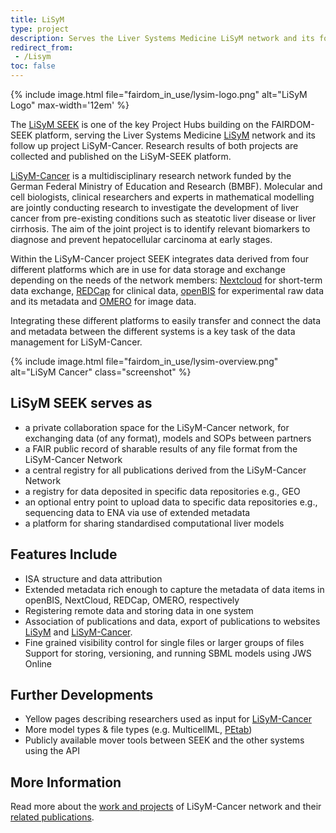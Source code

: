 ```yaml
---
title: LiSyM
type: project
description: Serves the Liver Systems Medicine LiSyM network and its follow up project LiSyM-Cancer.
redirect_from:
 - /Lisym
toc: false
---
```

<!--
The [LiSyM SEEK](https://seek.lisym.org) is one of the key Project Hubs build on the FAIRDOM-SEEK platform, serving the LiSyM network. Liver Systems Medicine (LiSyM) project is a network of German research centers and institutions, working together to develop a Systems Medicine approach to study early and advanced liver disease. It was funded by the German Ministry for Education and Research (BMBF, Bundesministerium für Bildung und Forschung) and in the tradition of a 15 year long initiative towards clinically actionable systems understanding of the liver. The BMBF enables active contribution of LiSyM data managers to the FAIRDOM project.

The project members use the [LiSyM SEEK](https://seek.lisym.org) to upload and or interlink experimental data, as well as organizing computational models build from these. 
-->
<!-- {% include image.html file="LiSyM.png" alt="LiSyM SEEK" %} -->

{% include image.html file="fairdom_in_use/lysim-logo.png" alt="LiSyM Logo" max-width='12em' %}

The [LiSyM SEEK](https://seek.lisym.org/) is one of the key Project Hubs building on the FAIRDOM-SEEK platform, serving the Liver Systems Medicine [LiSyM](https://www.lisym.org/) network  and its follow up project LiSyM-Cancer. Research results of both projects are collected and published on the LiSyM-SEEK platform.

[LiSyM-Cancer](https://www.lisym-cancer.org/) is a multidisciplinary research network funded by the German Federal Ministry of Education and Research (BMBF). Molecular and cell biologists, clinical researchers and experts in mathematical modelling are jointly conducting research to investigate the development of liver cancer from pre-existing conditions such as steatotic liver disease or liver cirrhosis. The aim of the joint project is to identify relevant biomarkers to diagnose and prevent hepatocellular carcinoma at early stages.

Within the LiSyM-Cancer project SEEK integrates data derived from four different platforms which are in use for data storage and exchange depending on the needs of the network members: [Nextcloud](https://nextcloud.com/) for short-term data exchange, [REDCap](https://www.project-redcap.org/) for clinical data, [openBIS](https://openbis.ch/) for experimental raw data and its metadata and [OMERO](https://www.openmicroscopy.org/omero/) for image data.

Integrating these different platforms to easily transfer and connect the data and metadata between the different systems is a key task of the data management for LiSyM-Cancer.

{% include image.html file="fairdom_in_use/lysim-overview.png" alt="LiSyM Cancer" class="screenshot" %}

## LiSyM SEEK serves as

- a private collaboration space for the LiSyM-Cancer network, for exchanging data (of any format), models and SOPs between partners
- a FAIR public record of sharable results of any file format from the LiSyM-Cancer Network
- a central registry for all publications derived from the LiSyM-Cancer Network
- a registry for data deposited in specific data repositories e.g., GEO
- an optional entry point to upload data to specific data repositories e.g., sequencing data to ENA via use of extended metadata
- a platform for sharing standardised computational liver models

## Features Include

- ISA structure and data attribution
- Extended metadata rich enough to capture the metadata of data items in openBIS, NextCloud, REDCap, OMERO, respectively
- Registering remote data and storing data in one system
- Association of publications and data, export of publications to websites [LiSyM](https://www.lisym.org) and [LiSyM-Cancer](https://www.lisym-cancer.org).
- Fine grained visibility control for single files or larger groups of files
Support for storing, versioning, and running SBML models using JWS Online

## Further Developments

- Yellow pages describing researchers used as input for [LiSyM-Cancer](https://www.lisym-cancer.org) 
- More model types & file types  (e.g. MulticellML, [PEtab](https://petab.readthedocs.io)) 
- Publicly available mover tools between SEEK and the other systems using the API

## More Information

Read more about the [work and projects](https://www.lisym-cancer.org/projects) of LiSyM-Cancer network and their [related publications](https://seek.lisym.org/publications).


